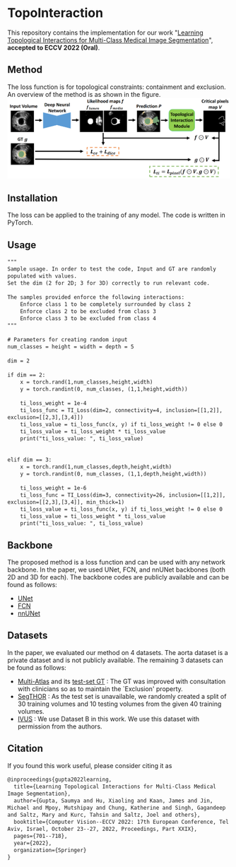 # TopoInteraction
This repository contains the implementation for our work "[Learning Topological Interactions for Multi-Class Medical Image Segmentation](https://arxiv.org/pdf/2207.09654.pdf)", **accepted to ECCV 2022 (Oral)**. 

## Method
The loss function is for topological constraints: containment and exclusion. An overview of the method is as shown in the figure.
![Overview](pipeline-fig.png?raw=true)

## Installation
The loss can be applied to the training of any model. The code is written in PyTorch.

## Usage
    """
    Sample usage. In order to test the code, Input and GT are randomly populated with values.
    Set the dim (2 for 2D; 3 for 3D) correctly to run relevant code.

    The samples provided enforce the following interactions:
        Enforce class 1 to be completely surrounded by class 2
        Enforce class 2 to be excluded from class 3
        Enforce class 3 to be excluded from class 4
    """

    # Parameters for creating random input
    num_classes = height = width = depth = 5

    dim = 2

    if dim == 2:
        x = torch.rand(1,num_classes,height,width)
        y = torch.randint(0, num_classes, (1,1,height,width))

        ti_loss_weight = 1e-4
        ti_loss_func = TI_Loss(dim=2, connectivity=4, inclusion=[[1,2]], exclusion=[[2,3],[3,4]])
        ti_loss_value = ti_loss_func(x, y) if ti_loss_weight != 0 else 0
        ti_loss_value = ti_loss_weight * ti_loss_value
        print("ti_loss_value: ", ti_loss_value)


    elif dim == 3:
        x = torch.rand(1,num_classes,depth,height,width)
        y = torch.randint(0, num_classes, (1,1,depth,height,width))

        ti_loss_weight = 1e-6
        ti_loss_func = TI_Loss(dim=3, connectivity=26, inclusion=[[1,2]], exclusion=[[2,3],[3,4]], min_thick=1)
        ti_loss_value = ti_loss_func(x, y) if ti_loss_weight != 0 else 0
        ti_loss_value = ti_loss_weight * ti_loss_value
        print("ti_loss_value: ", ti_loss_value)

## Backbone
The proposed method is a loss function and can be used with any network backbone. In the paper, we used UNet, FCN, and nnUNet backbones (both 2D and 3D for each). The backbone codes are publicly available and can be found as follows:
- [UNet](https://github.com/johschmidt42/PyTorch-2D-3D-UNet-Tutorial)
- [FCN](https://github.com/pochih/FCN-pytorch)
- [nnUNet](https://github.com/MIC-DKFZ/nnUNet)

## Datasets
In the paper, we evaluated our method on 4 datasets. The aorta dataset is a private dataset and is not publicly available. The remaining 3 datasets can be found as follows:
- [Multi-Atlas](https://www.synapse.org/#!Synapse:syn3193805/wiki/217753) and its [test-set GT](https://zenodo.org/record/1169361#.ZCr_HvbMJD8) : The GT was improved with consultation with clinicians so as to maintain the `Exclusion' property. 
- [SegTHOR](https://competitions.codalab.org/competitions/21145#learn_the_details-dataset) : As the test set is unavailable, we randomly created a split of 30 training volumes and 10 testing volumes from the given 40 training volumes.
- [IVUS](https://repository.ubn.ru.nl/bitstream/handle/2066/136858/1/136858.pdf) : We use Dataset B in this work. We use this dataset with permission from the authors.

## Citation
If you found this work useful, please consider citing it as
```
@inproceedings{gupta2022learning,
  title={Learning Topological Interactions for Multi-Class Medical Image Segmentation},
  author={Gupta, Saumya and Hu, Xiaoling and Kaan, James and Jin, Michael and Mpoy, Mutshipay and Chung, Katherine and Singh, Gagandeep and Saltz, Mary and Kurc, Tahsin and Saltz, Joel and others},
  booktitle={Computer Vision--ECCV 2022: 17th European Conference, Tel Aviv, Israel, October 23--27, 2022, Proceedings, Part XXIX},
  pages={701--718},
  year={2022},
  organization={Springer}
}
```
